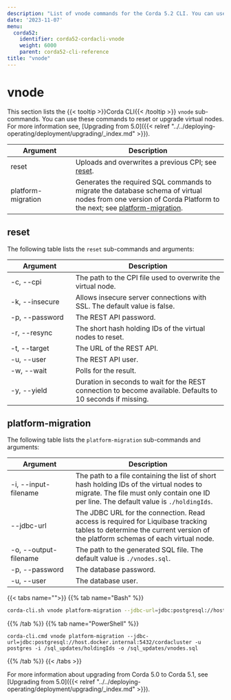 ```yaml
---
description: "List of vnode commands for the Corda 5.2 CLI. You can use these commands to reset or upgrade virtual nodes."  
date: '2023-11-07'
menu:
  corda52:
    identifier: corda52-cordacli-vnode
    weight: 6000
    parent: corda52-cli-reference
title: "vnode"
---
```

# vnode
This section lists the {{< tooltip >}}Corda CLI{{< /tooltip >}} `vnode` sub-commands. You can use these commands to reset or upgrade virtual nodes. For more information see, [Upgrading from 5.0]({{< relref "../../deploying-operating/deployment/upgrading/_index.md" >}}).

<style>
table th:first-of-type {
    width: 30%;
}
table th:nth-of-type(2) {
    width: 70%;
}
</style>

| Argument           | Description                                                                                                                                                                        |
| ------------------ | ---------------------------------------------------------------------------------------------------------------------------------------------------------------------------------- |
| reset              | Uploads and overwrites a previous CPI; see [reset](#reset).                                                                                                                        |
| platform-migration | Generates the required SQL commands to migrate the database schema of virtual nodes from one version of Corda Platform to the next; see [platform-migration](#platform-migration). |

## reset

The following table lists the `reset` sub-commands and arguments:

| Argument         | Description                                                                                                 |
| ---------------- | ----------------------------------------------------------------------------------------------------------- |
| -c, \-\-cpi      | The path to the CPI file used to overwrite the virtual node.                                                |
| -k, \-\-insecure | Allows insecure server connections with SSL. The default value is false.                                    |
| -p, \-\-password | The REST API password.                                                                                      |
| -r, \-\-resync   | The short hash holding IDs of the virtual nodes to reset.                                           |
| -t, \-\-target   | The URL of the REST API.                                                                                    |
| -u, \-\-user     | The REST API user.                                                                                          |
| -w, \-\-wait     | Polls for the result.                                                                                       |
| -y, \-\-yield    | Duration in seconds to wait for the REST connection to become available. Defaults to 10 seconds if missing. |

## platform-migration

The following table lists the `platform-migration` sub-commands and arguments:

| Argument                | Description                                                                                                                                                                        |
| ----------------------- | ---------------------------------------------------------------------------------------------------------------------------------------------------------------------------------- |
| -i, \-\-input-filename  | The path to a file containing the list of short hash holding IDs of the virtual nodes to migrate. The file must only contain one ID per line. The default value is `./holdingIds`. |
| \-\-jdbc-url            | The JDBC URL for the connection. Read access is required for Liquibase tracking tables to determine the current version of the platform schemas of each virtual node.              |
| -o, \-\-output-filename | The path to the generated SQL file. The default value is `./vnodes.sql`.                                                                                                          |
| -p, \-\-password        | The database password.                                                                                                                                                             |
| -u, \-\-user            | The database user.                                                                                                                                                                 |

{{< tabs name="">}}
{{% tab name="Bash" %}}
```sh
corda-cli.sh vnode platform-migration --jdbc-url=jdbc:postgresql://host.docker.internal:5432/cordacluster -u postgres -i /sql_updates/holdingIds -o /sql_updates/vnodes.sql
```
{{% /tab %}}
{{% tab name="PowerShell" %}}
```shell
corda-cli.cmd vnode platform-migration --jdbc-url=jdbc:postgresql://host.docker.internal:5432/cordacluster -u postgres -i /sql_updates/holdingIds -o /sql_updates/vnodes.sql
```
{{% /tab %}}
{{< /tabs >}}

For more information about upgrading from Corda 5.0 to Corda 5.1, see [Upgrading from 5.0]({{< relref "../../deploying-operating/deployment/upgrading/_index.md" >}}).
